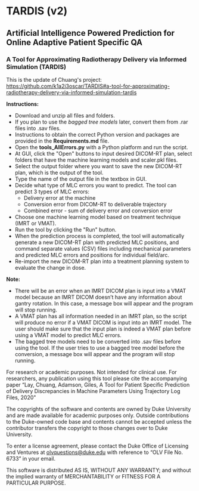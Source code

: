 # TARDIS (v2)
## Artificial Intelligence Powered Prediction for Online Adaptive Patient Specific QA ## 

### A Tool for Approximating Radiotherapy Delivery via Informed Simulation (TARDIS) ###
This is the update of Chuang's project: https://github.com/k1a2i3oscar/TARDIS#a-tool-for-approximating-radiotherapy-delivery-via-informed-simulation-tardis

**Instructions:**

* Download and unzip all files and folders. 
* If you plan to use the _bagged tree models_ later, convert them from .rar files into .sav files. 
* Instructions to obtain the correct Python version and packages are provided in the **Requirements.md** file. 
* Open the **tools_AllErrors.py** with a Python platform and run the script. 
* At GUI, click the "Open" buttons to input desired DICOM-RT plan, select folders that have the machine learning models and scaler.pkl files. 
* Select the output folder where you want to save the new DICOM-RT plan, which is the output of the tool.
* Type the name of the output file in the textbox in GUI.   
* Decide what type of MLC errors you want to predict. The tool can predict 3 types of MLC errors:
  * Delivery error at the machine
  * Conversion error from DICOM-RT to deliverable trajectory
  * Combined error - sum of delivery error and conversion error 
* Choose one machine learning model based on treatment technique (IMRT or VMAT). 
* Run the tool by clicking the "Run" button.  
* When the prediction process is completed, the tool will automatically generate a new DICOM-RT plan with predicted MLC positions, and command separate values (CSV) files including mechanical parameters and predicted MLC errors and positions for individual field/arc.  
* Re-import the new DICOM-RT plan into a treatment planning system to evaluate the change in dose. 

**Note:** 
* There will be an error when an IMRT DICOM plan is input into a VMAT model because an IMRT DICOM doesn’t have any information about gantry rotation. In this case, a message box will appear and the program will stop running. 
* A VMAT plan has all information needed in an IMRT plan, so the script will produce no error if a VMAT DICOM is input into an IMRT model. The user should make sure that the input plan is indeed a VMAT plan before using a VMAT model to predict MLC errors. 
* The bagged tree models need to be converted into .sav files before using the tool. If the user tries to use a bagged tree model before the conversion, a message box will appear and the program will stop running.

For research or academic purposes. Not intended for clinical use. 
For researchers, any publication using this tool please cite the accompanying paper 
“Lay, Chuang, Adamson, Giles, A Tool for Patient Specific Prediction of Delivery Discrepancies in Machine Parameters Using Trajectory Log Files, 2020"

The copyrights of the software and contents are owned by Duke University and are made available for academic purposes only. Outside contributions to the Duke-owned code base and contents cannot be accepted unless the contributor transfers the copyright to those changes over to Duke University.

To enter a license agreement, please contact the Duke Office of Licensing and Ventures at olvquestions@duke.edu with reference to “OLV File No. 6733” in your email.

This software is distributed AS IS, WITHOUT ANY WARRANTY; and without the implied warranty of MERCHANTABILITY or FITNESS FOR A PARTICULAR PURPOSE.

 
